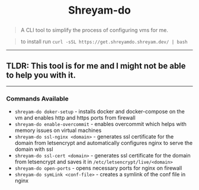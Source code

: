 
# <p align=center> Shreyam-do </p>
> A CLI tool to simplify the process of configuring vms for me.  

> to install run `curl -sSL https://get.shreyamdo.shreyam.dev/ | bash`

---
## TLDR: This tool is for me and I might not be able to help you with it.


---
### Commands Available

- `shreyam-do doker-setup` - installs docker and docker-compose on the vm and enables http and https ports from firewall
- `shreyam-do enable-overcommit` - enables overcommit which helps with memory issues on virtual machines
- `shreyam-do ssl-nginx <domain>` - generates ssl certificate for the domain from letsencrypt and automatically configures nginx to serve the domain with ssl
- `shreyam-do ssl-cert <domain>` - generates ssl certificate for the domain from letsencrypt and saves it in `/etc/letsencrypt/live/<domain>`
- `shreyam-do open-ports` - opens necessary ports for nginx on firewall  
- `shreyam-do symLink <conf-file>` - creates a symlink of the conf file in nginx 
